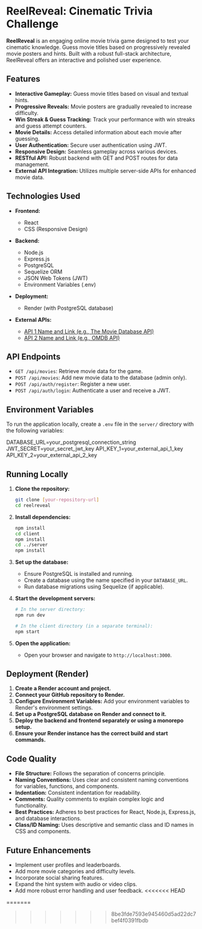 # ReelReveal: Cinematic Trivia Challenge

**ReelReveal** is an engaging online movie trivia game designed to test your cinematic knowledge. Guess movie titles based on progressively revealed movie posters and hints. Built with a robust full-stack architecture, ReelReveal offers an interactive and polished user experience.

## Features

* **Interactive Gameplay:** Guess movie titles based on visual and textual hints.
* **Progressive Reveals:** Movie posters are gradually revealed to increase difficulty.
* **Win Streak & Guess Tracking:** Track your performance with win streaks and guess attempt counters.
* **Movie Details:** Access detailed information about each movie after guessing.
* **User Authentication:** Secure user authentication using JWT.
* **Responsive Design:** Seamless gameplay across various devices.
* **RESTful API:** Robust backend with GET and POST routes for data management.
* **External API Integration:** Utilizes multiple server-side APIs for enhanced movie data.

## Technologies Used

* **Frontend:**
    * React
    * CSS (Responsive Design)
* **Backend:**
    * Node.js
    * Express.js
    * PostgreSQL
    * Sequelize ORM
    * JSON Web Tokens (JWT)
    * Environment Variables (.env)
      
* **Deployment:**
  
    * Render (with PostgreSQL database)
      
* **External APIs:**
    * [API 1 Name and Link (e.g., The Movie Database API)](https://www.themoviedb.org/)
    * [API 2 Name and Link (e.g., OMDB API)](http://www.omdbapi.com/)

## API Endpoints

* `GET /api/movies`: Retrieve movie data for the game.
* `POST /api/movies`: Add new movie data to the database (admin only).
* `POST /api/auth/register`: Register a new user.
* `POST /api/auth/login`: Authenticate a user and receive a JWT.

## Environment Variables

To run the application locally, create a `.env` file in the `server/` directory with the following variables:

DATABASE_URL=your_postgresql_connection_string
JWT_SECRET=your_secret_jwt_key
API_KEY_1=your_external_api_1_key
API_KEY_2=your_external_api_2_key

## Running Locally

1.  **Clone the repository:**

    ```bash
    git clone [your-repository-url]
    cd reelreveal
    ```

2.  **Install dependencies:**

    ```bash
    npm install
    cd client
    npm install
    cd ../server
    npm install
    ```

3.  **Set up the database:**

    * Ensure PostgreSQL is installed and running.
    * Create a database using the name specified in your `DATABASE_URL`.
    * Run database migrations using Sequelize (if applicable).

4.  **Start the development servers:**

    ```bash
    # In the server directory:
    npm run dev

    # In the client directory (in a separate terminal):
    npm start
    ```

5.  **Open the application:**

    * Open your browser and navigate to `http://localhost:3000`.

## Deployment (Render)

1.  **Create a Render account and project.**
2.  **Connect your GitHub repository to Render.**
3.  **Configure Environment Variables:** Add your environment variables to Render's environment settings.
4.  **Set up a PostgreSQL database on Render and connect to it.**
5.  **Deploy the backend and frontend separately or using a monorepo setup.**
6.  **Ensure your Render instance has the correct build and start commands.**

## Code Quality

* **File Structure:** Follows the separation of concerns principle.
* **Naming Conventions:** Uses clear and consistent naming conventions for variables, functions, and components.
* **Indentation:** Consistent indentation for readability.
* **Comments:** Quality comments to explain complex logic and functionality.
* **Best Practices:** Adheres to best practices for React, Node.js, Express.js, and database interactions.
* **Class/ID Naming:** Uses descriptive and semantic class and ID names in CSS and components.

## Future Enhancements

* Implement user profiles and leaderboards.
* Add more movie categories and difficulty levels.
* Incorporate social sharing features.
* Expand the hint system with audio or video clips.
* Add more robust error handling and user feedback.
<<<<<<< HEAD

=======
>>>>>>> 8be3fde7593e945460d5ad22dc7bef4f0391fbdb

